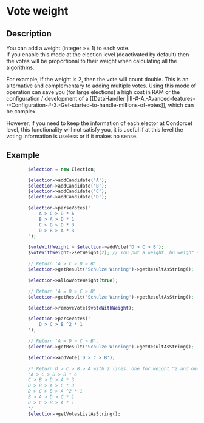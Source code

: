 # Vote weight

## Description

You can add a weight (integer >= 1) to each vote.  
If you enable this mode at the election level (deactivated by default) then the votes will be proportional to their weight when calculating all the algorithms.   

For example, if the weight is 2, then the vote will count double. This is an alternative and complementary to adding multiple votes. Using this mode of operation can save you (for large elections) a high cost in RAM or the configuration / development of a [[DataHandler |III-#-A.-Avanced-features---Configuration-#-3.-Get-started-to-handle-millions-of-votes]], which can be complex.  

However, if you need to keep the information of each elector at Condorcet level, this functionality will not satisfy you, it is useful if at this level the voting information is useless or if it makes no sense.

## Example

```php
        $election = new Election;

        $election->addCandidate('A');
        $election->addCandidate('B');
        $election->addCandidate('C');
        $election->addCandidate('D');

        $election->parseVotes('
            A > C > D * 6
            B > A > D * 1
            C > B > D * 3
            D > B > A * 3
        ');

        $voteWithWeight = $election->addVote('D > C > B');
        $voteWithWeight->setWeight(2); // You put a weight, bu weight still no allow at election level.

        // Return 'A > C > D > B'
        $election->getResult('Schulze Winning')->getResultAsString();

        $election->allowVoteWeight(true);

        // Return 'A = D > C > B'
        $election->getResult('Schulze Winning')->getResultAsString();

        $election->removeVote($voteWithWeight);

        $election->parseVotes('
            D > C > B ^2 * 1
        ');

        // Return 'A = D > C > B',
        $election->getResult('Schulze Winning')->getResultAsString();

        $election->addVote('D > C > B');

        /* Return D > C > B > A with 2 lines. one for weight ^2 and one for force ^1
        'A > C > D > B * 6
        C > B > D > A * 3
        D > B > A > C * 3
        D > C > B > A ^2 * 1
        B > A > D > C * 1
        D > C > B > A * 1
        */
        $election->getVotesListAsString();
```
